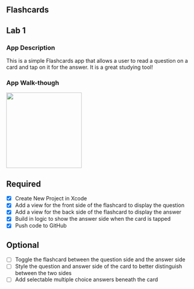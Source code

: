 ## Flashcards

## Lab 1

### App Description
This is a simple Flashcards app that allows a user to read a question
on a card and tap on it for the answer. It is a great studying tool!

### App Walk-though
<img src="https://im6.ezgif.com/tmp/ezgif-6-c24cdd9f0504.gif" width=200><br>


## Required
- [x] Create New Project in Xcode
- [x] Add a view for the front side of the flashcard to display the question
- [x] Add a view for the back side of the flashcard to display the answer
- [x] Build in logic to show the answer side when the card is tapped
- [x] Push code to GitHub
## Optional
- [ ] Toggle the flashcard between the question side and the answer side
- [ ] Style the question and answer side of the card to better distinguish between the two sides
- [ ] Add selectable multiple choice answers beneath the card
